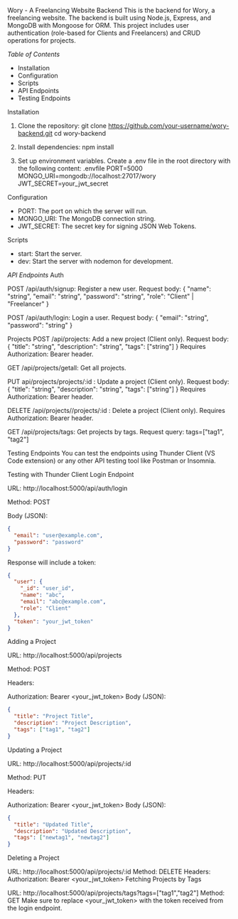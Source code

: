 Wory - A Freelancing Website Backend
This is the backend for Wory, a freelancing website. The backend is built using Node.js, Express, and MongoDB with Mongoose for ORM. This project includes user authentication (role-based for Clients and Freelancers) and CRUD operations for projects.

*Table of Contents*
- Installation
- Configuration
- Scripts
- API Endpoints
- Testing Endpoints
  
Installation
1. Clone the repository:
 git clone https://github.com/your-username/wory-backend.git
 cd wory-backend

2. Install dependencies:
 npm install

2. Set up environment variables. Create a .env file in the root directory with the following content:
 .envfile
 PORT=5000
 MONGO_URI=mongodb://localhost:27017/wory
 JWT_SECRET=your_jwt_secret

Configuration
- PORT: The port on which the server will run.
- MONGO_URI: The MongoDB connection string.
- JWT_SECRET: The secret key for signing JSON Web Tokens.

Scripts
- start: Start the server.
- dev: Start the server with nodemon for development.

*API Endpoints*
Auth

POST /api/auth/signup: Register a new user.
Request body: { "name": "string", "email": "string", "password": "string", "role": "Client" | "Freelancer" }

POST /api/auth/login: Login a user.
Request body: { "email": "string", "password": "string" }

Projects
POST /api/projects: Add a new project (Client only).
Request body: { "title": "string", "description": "string", "tags": ["string"] }
Requires Authorization: Bearer <JWT> header.

GET /api/projects/getall: Get all projects.

PUT api/projects/projects/:id : Update a project (Client only).
Request body: { "title": "string", "description": "string", "tags": ["string"] }
Requires Authorization: Bearer <JWT> header.

DELETE /api/projects//projects/:id : Delete a project (Client only).
Requires Authorization: Bearer <JWT> header.

GET /api/projects/tags: Get projects by tags.
Request query: tags=["tag1", "tag2"]

Testing Endpoints
You can test the endpoints using Thunder Client (VS Code extension) or any other API testing tool like Postman or Insomnia.

Testing with Thunder Client
Login Endpoint

URL: http://localhost:5000/api/auth/login

Method: POST

Body (JSON):

```json
{
  "email": "user@example.com",
  "password": "password"
}
```
Response will include a token:

```json
{
  "user": {
    "_id": "user_id",
    "name": "abc",
    "email": "abc@example.com",
    "role": "Client"
  },
  "token": "your_jwt_token"
}
```
Adding a Project

URL: http://localhost:5000/api/projects

Method: POST

Headers:

Authorization: Bearer <your_jwt_token>
Body (JSON):

```json
{
  "title": "Project Title",
  "description": "Project Description",
  "tags": ["tag1", "tag2"]
}
```
Updating a Project

URL: http://localhost:5000/api/projects/:id

Method: PUT

Headers:

Authorization: Bearer <your_jwt_token>
Body (JSON):

```json
{
  "title": "Updated Title",
  "description": "Updated Description",
  "tags": ["newtag1", "newtag2"]
}
```
Deleting a Project

URL: http://localhost:5000/api/projects/:id
Method: DELETE
Headers:
Authorization: Bearer <your_jwt_token>
Fetching Projects by Tags

URL: http://localhost:5000/api/projects/tags?tags=["tag1","tag2"]
Method: GET
Make sure to replace <your_jwt_token> with the token received from the login endpoint.
